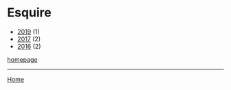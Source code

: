 # Esquire

  * [2019](./esquire-2019.md) (1)
  * [2017](./esquire-2017.md) (2)
  * [2016](./esquire-2016.md) (2)

[homepage](https://www.esquire.com/)

----

[Home](../index.md)
